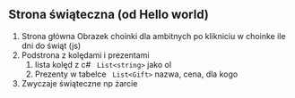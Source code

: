 ## Strona świąteczna (od Hello world)
1. Strona główna Obrazek choinki
dla ambitnych po klikniciu w choinke ile dni do świąt (js)
2. Podstrona z kolędami i prezentami 
   1. lista kolęd z c# ``` List<string>``` jako ol
   2. Prezenty w tabelce ``` List<Gift>``` nazwa, cena, dla kogo
3. Zwyczaje świąteczne np żarcie 